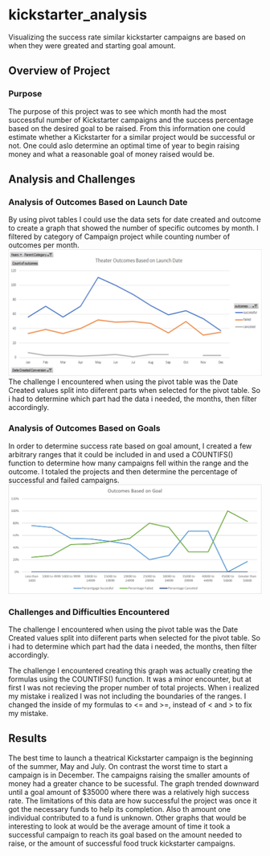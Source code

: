 # kickstarter_analysis
Visualizing the success rate similar kickstarter campaigns are based on when they were greated and starting goal amount.

## Overview of Project

### Purpose
   The purpose of this project was to see which month had the most successful number of Kickstarter campaigns and the success percentage based on the desired goal to be raised. From this information one could estimate whether a Kickstarter for a similar project would be successful or not. One could aslo determine an optimal time of year to begin raising money and what a reasonable goal of money raised would be.
  
## Analysis and Challenges

### Analysis of Outcomes Based on Launch Date
   By using pivot tables I could use the data sets for date created and outcome to create a graph that showed the number of specific outcomes by month. I filtered by category of Campaign project while counting number of outcomes per month.
  ![Theater_Outcomes_vs_Launch](https://github.com/Nifmoo/kickstarter_analysis/blob/main/Theater_Outcomes_VS_Launch.png)
  The challenge I encountered when using the pivot table was the Date Created values split into diiferent parts when selected for the pivot table. So i had to determine which part had the data i needed, the months, then filter accordingly.
  
### Analysis of Outcomes Based on Goals
   In order to determine success rate based on goal amount, I created a few arbitrary ranges that it could be included in and used a COUNTIFS() function to determine how many campaigns fell within the range and the outcome. I totaled the projects and then determine the percentage of successful and failed campaigns.
  ![Outcomes_vs_Goals](https://github.com/Nifmoo/kickstarter_analysis/blob/main/Outcomes_vs_Goals.png)
 
### Challenges and Difficulties Encountered
   The challenge I encountered when using the pivot table was the Date Created values split into diiferent parts when selected for the pivot table. So i had to determine which part had the data i needed, the months, then filter accordingly.
  
   The challenge I encountered creating this graph was actually creating the formulas using the COUNTIFS() function. It was a minor encounter, but at first I was not recieving the proper number of total projects. When i realized my mistake i realized I was not including the boundaries of the ranges. I changed the inside of my formulas to <= and >=, instead of < and > to fix my mistake.
  
## Results
  The best time to launch a theatrical Kickstarter campaign is the beginning of the summer, May and July. On contrast the worst time to start a campaign is in December.
  The campaigns raising the smaller amounts of money had a greater chance to be sucessful. The graph trended downward until a goal amount of $35000 where there was a relatively high success rate.
  The limitations of this data are how successful the project was once it got the necessary funds to help its completion. Also th amount one individual contributed to a fund is unknown. Other graphs that would be interesting to look at would be the average amount of time it took a successful campaign to reach its goal based on the amount needed to raise, or the amount of successful food truck kickstarter campaigns.
